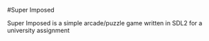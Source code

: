 #Super Imposed

Super Imposed is a simple arcade/puzzle game written in SDL2 for a university assignment
